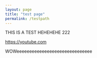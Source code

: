 ```yaml
---
layout: page
title: "test page"
permalink: /testpath
---
```


THIS IS A TEST
HEHEHEHE
222

https://youtube.com

WOWeeeeeeeeeeeeeeeeeeeeeeeeeeeeee
